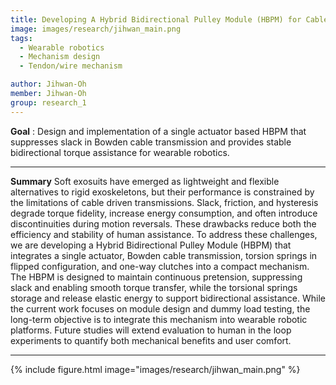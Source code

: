 ```yaml
---
title: Developing A Hybrid Bidirectional Pulley Module (HBPM) for Cable-Driven Soft Exosuits
image: images/research/jihwan_main.png
tags:
  - Wearable robotics
  - Mechanism design
  - Tendon/wire mechanism

author: Jihwan-Oh
member: Jihwan-Oh
group: research_1
---
```

**Goal** :  Design and implementation of a single actuator based HBPM that suppresses slack in Bowden cable transmission and provides stable bidirectional torque assistance for wearable robotics.

***

**Summary**
Soft exosuits have emerged as lightweight and flexible alternatives to rigid exoskeletons, but their performance is constrained by the limitations of cable driven transmissions. Slack, friction, and hysteresis degrade torque fidelity, increase energy consumption, and often introduce discontinuities during motion reversals. These drawbacks reduce both the efficiency and stability of human assistance.
To address these challenges, we are developing a Hybrid Bidirectional Pulley Module (HBPM) that integrates a single actuator, Bowden cable transmission, torsion springs in flipped configuration, and one-way clutches into a compact mechanism. The HBPM is designed to maintain continuous pretension, suppressing slack and enabling smooth torque transfer, while the torsional springs storage and release elastic energy to support bidirectional assistance.
While the current work focuses on module design and dummy load testing, the long-term objective is to integrate this mechanism into wearable robotic platforms. Future studies will extend evaluation to human in the loop experiments to quantify both mechanical benefits and user comfort.

***

{%
  include figure.html
  image="images/research/jihwan_main.png"
%}

